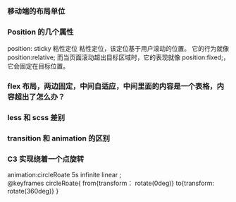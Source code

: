 ### 移动端的布局单位

### Position 的几个属性

position: sticky 粘性定位
粘性定位，该定位基于用户滚动的位置。
它的行为就像 position:relative; 而当页面滚动超出目标区域时，它的表现就像 position:fixed;，它会固定在目标位置。

### flex 布局，两边固定，中间自适应，中间里面的内容是一个表格，内容超出了怎么办？

### less 和 scss 差别

### transition 和 animation 的区别

### C3 实现绕着一个点旋转

animation:circleRoate 5s infinite linear ;  
@keyframes circleRoate{
from{transform： rotate(0deg)}
to{transform: rotate(360deg)}
}
